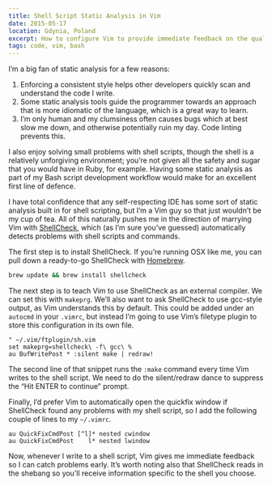 ```yaml
---
title: Shell Script Static Analysis in Vim
date: 2015-05-17
location: Gdynia, Poland
excerpt: How to configure Vim to provide immediate feedback on the quality of your shell scripts.
tags: code, vim, bash
---
```


<span class="run-in"><span class="drop">I</span>’m a big fan</span> of static
analysis for a few reasons:

1. Enforcing a consistent style helps other developers quickly scan and
  understand the code I write.
2. Some static analysis tools guide the programmer towards an approach that is
  more idiomatic of the language, which is a great way to learn.
3. I’m only human and my clumsiness often causes bugs which at best slow me down,
  and otherwise potentially ruin my day. Code linting prevents this.

I also enjoy solving small problems with shell scripts, though the shell is a
relatively unforgiving environment; you’re not given all the safety and sugar
that you would have in Ruby, for example. Having some static analysis as part of
my Bash script development workflow would make for an excellent first line of
defence.

I have total confidence that any self-respecting IDE has some sort of static
analysis built in for shell scripting, but I’m a Vim guy so that just wouldn’t
be my cup of tea. All of this naturally pushes me in the direction of marrying
Vim with [ShellCheck][shellcheck], which (as I’m sure you’ve guessed)
automatically detects problems with shell scripts and commands.

The first step is to install ShellCheck. If you’re running OSX like me, you can
pull down a ready-to-go ShellCheck with [Homebrew][homebrew].

~~~sh
brew update && brew install shellcheck
~~~

The next step is to teach Vim to use ShellCheck as an external compiler. We can
set this with `makeprg`. We’ll also want to ask ShellCheck to use gcc-style
output, as Vim understands this by default. This could be added under an
`autocmd` in your `.vimrc`, but instead I’m going to use Vim’s filetype plugin
to store this configuration in its own file.

~~~vim
" ~/.vim/ftplugin/sh.vim
set makeprg=shellcheck\ -f\ gcc\ %
au BufWritePost * :silent make | redraw!
~~~

The second line of that snippet runs the `:make` command every time Vim writes
to the shell script. We need to do the silent/redraw dance to suppress the “Hit
ENTER to continue” prompt.

Finally, I’d prefer Vim to automatically open the quickfix window if ShellCheck
found any problems with my shell script, so I add the following couple of lines
to my `~/.vimrc`.

~~~vim
au QuickFixCmdPost [^l]* nested cwindow
au QuickFixCmdPost    l* nested lwindow
~~~

Now, whenever I write to a shell script, Vim gives me immediate feedback so I
can catch problems early. It’s worth noting also that ShellCheck reads in the
shebang so you’ll receive information specific to the shell you choose.

[shellcheck]: http://www.shellcheck.net/ "Official ShellCheck site"
[homebrew]: http://brew.sh/ "Official Homebrew site"
